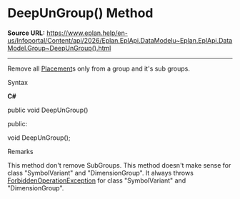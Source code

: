 # DeepUnGroup() Method

**Source URL:** https://www.eplan.help/en-us/Infoportal/Content/api/2026/Eplan.EplApi.DataModelu~Eplan.EplApi.DataModel.Group~DeepUnGroup().html

---

Remove all [Placement](Eplan.EplApi.DataModelu~Eplan.EplApi.DataModel.Placement.html)s only from a group and it's sub groups.

Syntax

**C#**



public void DeepUnGroup()

public:

void DeepUnGroup();


Remarks

This method don't remove SubGroups. This method doesn't make sense for class "SymbolVariant" and "DimensionGroup". It always throws [ForbiddenOperationException](Eplan.EplApi.DataModelu~Eplan.EplApi.DataModel.ForbiddenOperationException.html) for class "SymbolVariant" and "DimensionGroup".
